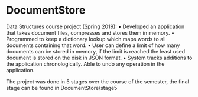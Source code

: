 # DocumentStore

Data Structures course project (Spring 2019):
• Developed an application that takes document files, compresses and stores them in memory.
• Programmed to keep a dictionary lookup which maps words to all documents containing that word. 
• User can define a limit of how many documents can be stored in memory, if the limit is reached the least used document is stored on the disk in JSON format. 
• System tracks additions to the application chronologically. Able to undo any operation in the application. 

The project was done in 5 stages over the course of the semester, the final stage can be found in DocumentStore/stage5

